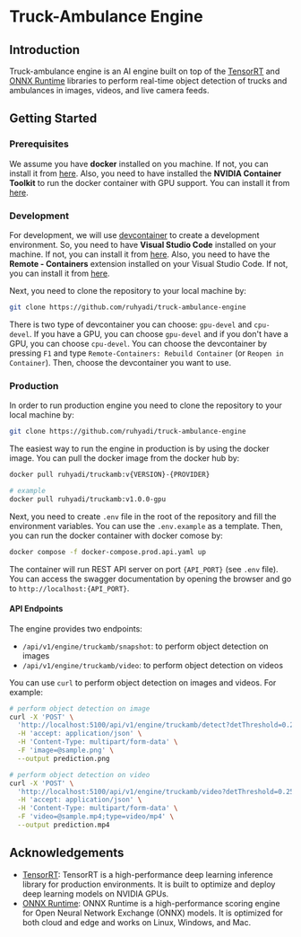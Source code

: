 # Truck-Ambulance Engine

## Introduction
Truck-ambulance engine is an AI engine built on top of the [TensorRT](https://developer.nvidia.com/tensorrt) and [ONNX Runtime](https://onnxruntime.ai/) libraries to perform real-time object detection of trucks and ambulances in images, videos, and live camera feeds. 

## Getting Started
### Prerequisites
We assume you have **docker** installed on you machine. If not, you can install it from [here](https://docs.docker.com/get-docker/). Also, you need to have installed the **NVIDIA Container Toolkit** to run the docker container with GPU support. You can install it from [here](https://docs.nvidia.com/datacenter/cloud-native/container-toolkit/latest/install-guide.html).

### Development
For development, we will use [devcontainer](https://code.visualstudio.com/docs/devcontainers/containers) to create a development environment. So, you need to have **Visual Studio Code** installed on your machine. If not, you can install it from [here](https://code.visualstudio.com/). Also, you need to have the **Remote - Containers** extension installed on your Visual Studio Code. If not, you can install it from [here](https://marketplace.visualstudio.com/items?itemName=ms-vscode-remote.remote-containers).

Next, you need to clone the repository to your local machine by:
```bash
git clone https://github.com/ruhyadi/truck-ambulance-engine
```
There is two type of devcontainer you can choose: `gpu-devel` and `cpu-devel`. If you have a GPU, you can choose `gpu-devel` and if you don't have a GPU, you can choose `cpu-devel`. You can choose the devcontainer by pressing `F1` and type `Remote-Containers: Rebuild Container` (or `Reopen in Container`). Then, choose the devcontainer you want to use.

### Production
In order to run production engine you need to clone the repository to your local machine by:
```bash
git clone https://github.com/ruhyadi/truck-ambulance-engine
```
The easiest way to run the engine in production is by using the docker image. You can pull the docker image from the docker hub by:
```bash
docker pull ruhyadi/truckamb:v{VERSION}-{PROVIDER}

# example
docker pull ruhyadi/truckamb:v1.0.0-gpu
```
Next, you need to create `.env` file in the root of the repository and fill the environment variables. You can use the `.env.example` as a template. Then, you can run the docker container with docker comose by:
```bash
docker compose -f docker-compose.prod.api.yaml up 
```
The container will run REST API server on port `{API_PORT}` (see `.env` file). You can access the swagger documentation by opening the browser and go to `http://localhost:{API_PORT}`.

#### API Endpoints
The engine provides two endpoints:
- `/api/v1/engine/truckamb/snapshot`: to perform object detection on images
- `/api/v1/engine/truckamb/video`: to perform object detection on videos

You can use `curl` to perform object detection on images and videos. For example:
```bash
# perform object detection on image
curl -X 'POST' \
  'http://localhost:5100/api/v1/engine/truckamb/detect?detThreshold=0.25&clsThreshold=0.25' \
  -H 'accept: application/json' \
  -H 'Content-Type: multipart/form-data' \
  -F 'image=@sample.png' \
  --output prediction.png

# perform object detection on video
curl -X 'POST' \
  'http://localhost:5100/api/v1/engine/truckamb/video?detThreshold=0.25&clsThreshold=0.25' \
  -H 'accept: application/json' \
  -H 'Content-Type: multipart/form-data' \
  -F 'video=@sample.mp4;type=video/mp4' \
  --output prediction.mp4
```


## Acknowledgements
- [TensorRT](https://developer.nvidia.com/tensorrt): TensorRT is a high-performance deep learning inference library for production environments. It is built to optimize and deploy deep learning models on NVIDIA GPUs.
- [ONNX Runtime](https://onnxruntime.ai/): ONNX Runtime is a high-performance scoring engine for Open Neural Network Exchange (ONNX) models. It is optimized for both cloud and edge and works on Linux, Windows, and Mac.